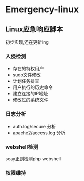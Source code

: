 # Emergency-linux

## Linux应急响应脚本

初步实现,还在更新ing

### 入侵检测
- 存在的特权用户
- sudo文件修改
- 计划任务排查
- 用户执行的历史命令
- 建立连接的IP地址
- 修改过的系统文件

### 日志分析

-   auth.log/secure     分析
-   apache2/access.log  分析


### webshell检测
seay正则检测php webshell

###  权限维持




